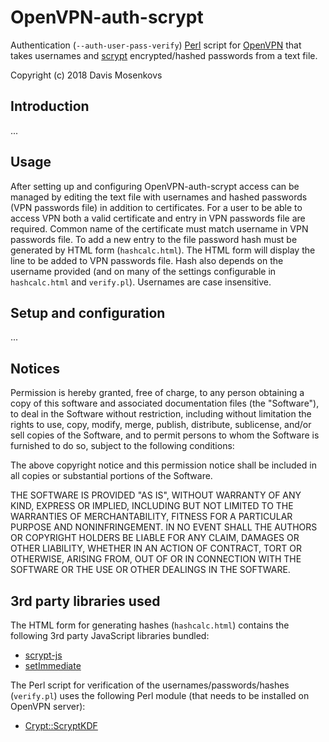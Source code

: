 OpenVPN-auth-scrypt
===============
Authentication (`--auth-user-pass-verify`) [Perl](https://www.perl.org/) script 
for [OpenVPN](https://openvpn.net/) that takes usernames and 
[scrypt](https://en.wikipedia.org/wiki/Scrypt) 
encrypted/hashed passwords from a text file.

Copyright (c) 2018 Davis Mosenkovs

## Introduction

...

## Usage

After setting up and configuring OpenVPN-auth-scrypt access can be managed by 
editing the text file with usernames and hashed passwords (VPN passwords file) 
in addition to certificates. For a user to be able to access VPN both a valid 
certificate and entry in VPN passwords file are required. Common name of the 
certificate must match username in VPN passwords file. To add a new entry to 
the file password hash must be generated by HTML form (`hashcalc.html`). The 
HTML form will display the line to be added to VPN passwords file. Hash also 
depends on the username provided (and on many of the settings configurable in 
`hashcalc.html` and `verify.pl`). Usernames are case insensitive.

## Setup and configuration

...

## Notices

Permission is hereby granted, free of charge, to any person obtaining a copy
of this software and associated documentation files (the "Software"), to deal
in the Software without restriction, including without limitation the rights
to use, copy, modify, merge, publish, distribute, sublicense, and/or sell
copies of the Software, and to permit persons to whom the Software is
furnished to do so, subject to the following conditions:

The above copyright notice and this permission notice shall be included in all
copies or substantial portions of the Software.

THE SOFTWARE IS PROVIDED "AS IS", WITHOUT WARRANTY OF ANY KIND, EXPRESS OR
IMPLIED, INCLUDING BUT NOT LIMITED TO THE WARRANTIES OF MERCHANTABILITY,
FITNESS FOR A PARTICULAR PURPOSE AND NONINFRINGEMENT. IN NO EVENT SHALL THE
AUTHORS OR COPYRIGHT HOLDERS BE LIABLE FOR ANY CLAIM, DAMAGES OR OTHER
LIABILITY, WHETHER IN AN ACTION OF CONTRACT, TORT OR OTHERWISE, ARISING FROM,
OUT OF OR IN CONNECTION WITH THE SOFTWARE OR THE USE OR OTHER DEALINGS IN THE
SOFTWARE.

## 3rd party libraries used

The HTML form for generating hashes (`hashcalc.html`) contains the following 
3rd party JavaScript libraries bundled:

* [scrypt-js](https://github.com/ricmoo/scrypt-js)
* [setImmediate](https://github.com/YuzuJS/setImmediate)

The Perl script for verification of the usernames/passwords/hashes (`verify.pl`) 
uses the following Perl module (that needs to be installed on OpenVPN server):

* [Crypt::ScryptKDF](https://metacpan.org/pod/Crypt::ScryptKDF)
